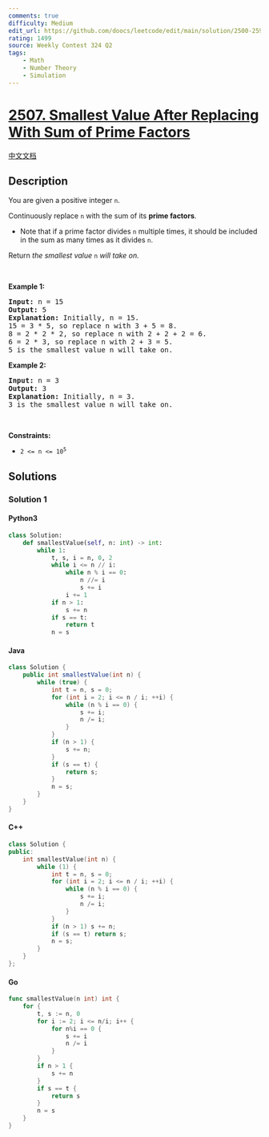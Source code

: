 ```yaml
---
comments: true
difficulty: Medium
edit_url: https://github.com/doocs/leetcode/edit/main/solution/2500-2599/2507.Smallest%20Value%20After%20Replacing%20With%20Sum%20of%20Prime%20Factors/README_EN.md
rating: 1499
source: Weekly Contest 324 Q2
tags:
    - Math
    - Number Theory
    - Simulation
---
```


<!-- problem:start -->

# [2507. Smallest Value After Replacing With Sum of Prime Factors](https://leetcode.com/problems/smallest-value-after-replacing-with-sum-of-prime-factors)

[中文文档](/solution/2500-2599/2507.Smallest%20Value%20After%20Replacing%20With%20Sum%20of%20Prime%20Factors/README.md)

## Description

<!-- description:start -->

<p>You are given a positive integer <code>n</code>.</p>

<p>Continuously replace <code>n</code> with the sum of its <strong>prime factors</strong>.</p>

<ul>
	<li>Note that if a prime factor divides <code>n</code> multiple times, it should be included in the sum as many times as it divides <code>n</code>.</li>
</ul>

<p>Return <em>the smallest value </em><code>n</code><em> will take on.</em></p>

<p>&nbsp;</p>
<p><strong class="example">Example 1:</strong></p>

<pre>
<strong>Input:</strong> n = 15
<strong>Output:</strong> 5
<strong>Explanation:</strong> Initially, n = 15.
15 = 3 * 5, so replace n with 3 + 5 = 8.
8 = 2 * 2 * 2, so replace n with 2 + 2 + 2 = 6.
6 = 2 * 3, so replace n with 2 + 3 = 5.
5 is the smallest value n will take on.
</pre>

<p><strong class="example">Example 2:</strong></p>

<pre>
<strong>Input:</strong> n = 3
<strong>Output:</strong> 3
<strong>Explanation:</strong> Initially, n = 3.
3 is the smallest value n will take on.
</pre>

<p>&nbsp;</p>
<p><strong>Constraints:</strong></p>

<ul>
	<li><code>2 &lt;= n &lt;= 10<sup>5</sup></code></li>
</ul>

<!-- description:end -->

## Solutions

<!-- solution:start -->

### Solution 1

<!-- tabs:start -->

#### Python3

```python
class Solution:
    def smallestValue(self, n: int) -> int:
        while 1:
            t, s, i = n, 0, 2
            while i <= n // i:
                while n % i == 0:
                    n //= i
                    s += i
                i += 1
            if n > 1:
                s += n
            if s == t:
                return t
            n = s
```

#### Java

```java
class Solution {
    public int smallestValue(int n) {
        while (true) {
            int t = n, s = 0;
            for (int i = 2; i <= n / i; ++i) {
                while (n % i == 0) {
                    s += i;
                    n /= i;
                }
            }
            if (n > 1) {
                s += n;
            }
            if (s == t) {
                return s;
            }
            n = s;
        }
    }
}
```

#### C++

```cpp
class Solution {
public:
    int smallestValue(int n) {
        while (1) {
            int t = n, s = 0;
            for (int i = 2; i <= n / i; ++i) {
                while (n % i == 0) {
                    s += i;
                    n /= i;
                }
            }
            if (n > 1) s += n;
            if (s == t) return s;
            n = s;
        }
    }
};
```

#### Go

```go
func smallestValue(n int) int {
	for {
		t, s := n, 0
		for i := 2; i <= n/i; i++ {
			for n%i == 0 {
				s += i
				n /= i
			}
		}
		if n > 1 {
			s += n
		}
		if s == t {
			return s
		}
		n = s
	}
}
```

<!-- tabs:end -->

<!-- solution:end -->

<!-- problem:end -->
